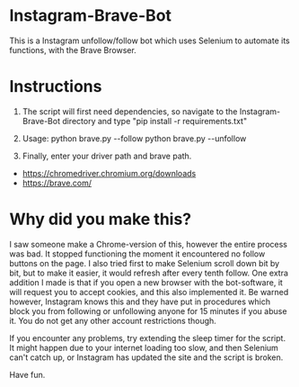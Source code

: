 # Instagram-Brave-Bot
This is a Instagram unfollow/follow bot which uses Selenium to automate its functions, with the Brave Browser.

# Instructions
1. The script will first need dependencies, so navigate to the Instagram-Brave-Bot directory and type "pip install -r requirements.txt"

2. Usage: 
python brave.py --follow
python brave.py --unfollow

3. Finally, enter your driver path and brave path.
- https://chromedriver.chromium.org/downloads
- https://brave.com/

# Why did you make this?
I saw someone make a Chrome-version of this, however the entire process was bad. It stopped functioning the moment it encountered no follow buttons on the page. I also tried first to make Selenium scroll down bit by bit, but to make it easier, it would refresh after every tenth follow. One extra addition I made is that if you open a new browser with the bot-software, it will request you to accept cookies, and this also implemented it. Be warned however, Instagram knows this and they have put in procedures which block you from following or unfollowing anyone for 15 minutes if you abuse it. You do not get any other account restrictions though.

If you encounter any problems, try extending the sleep timer for the script. It might happen due to your internet loading too slow, and then Selenium can't catch up, or Instagram has updated the site and the script is broken.

Have fun.

